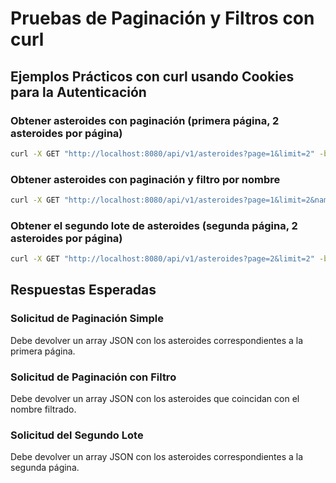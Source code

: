 # Pruebas de Paginación y Filtros con curl

## Ejemplos Prácticos con curl usando Cookies para la Autenticación

### Obtener asteroides con paginación (primera página, 2 asteroides por página)

```sh
curl -X GET "http://localhost:8080/api/v1/asteroides?page=1&limit=2" -b cookies.txt
```

### Obtener asteroides con paginación y filtro por nombre

```sh
curl -X GET "http://localhost:8080/api/v1/asteroides?page=1&limit=2&name=Test" -b cookies.txt
```

### Obtener el segundo lote de asteroides (segunda página, 2 asteroides por página)

```sh
curl -X GET "http://localhost:8080/api/v1/asteroides?page=2&limit=2" -b cookies.txt
```

## Respuestas Esperadas

### Solicitud de Paginación Simple
Debe devolver un array JSON con los asteroides correspondientes a la primera página.

### Solicitud de Paginación con Filtro
Debe devolver un array JSON con los asteroides que coincidan con el nombre filtrado.

### Solicitud del Segundo Lote
Debe devolver un array JSON con los asteroides correspondientes a la segunda página.
